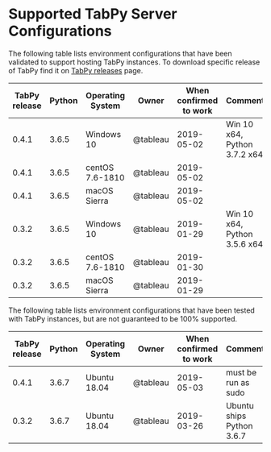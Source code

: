 # Supported TabPy Server Configurations

The following table lists environment configurations that have been
validated to support hosting TabPy instances.
To download specific release of TabPy find it on
[TabPy releases](https://github.com/tableau/TabPy/releases/) page.

 TabPy release | Python | Operating System | Owner | When confirmed to work | Comments
-------------- |------- |----------------- |------ |----------------------- |----------
0.4.1 | 3.6.5 | Windows 10 | @tableau | 2019-05-02 | Win 10 x64, Python 3.7.2 x64
0.4.1 | 3.6.5 | centOS 7.6-1810 | @tableau | 2019-05-02 |
0.4.1 | 3.6.5 | macOS Sierra | @tableau | 2019-05-02 |
0.3.2 | 3.6.5 | Windows 10 | @tableau | 2019-01-29 | Win 10 x64, Python 3.5.6 x64
0.3.2 | 3.6.5 | centOS 7.6-1810 | @tableau | 2019-01-30 |
0.3.2 | 3.6.5 | macOS Sierra | @tableau | 2019-01-29 |

The following table lists environment configurations that have been
tested with TabPy instances, but are not guaranteed to be 100% supported.

 TabPy release | Python | Operating System | Owner | When confirmed to work | Comments
-------------- |------- |----------------- |------ |----------------------- |----------
0.4.1 | 3.6.7 | Ubuntu 18.04 | @tableau | 2019-05-03 | must be run as sudo
0.3.2 | 3.6.7 | Ubuntu 18.04 | @tableau | 2019-03-26 | Ubuntu ships Python 3.6.7
